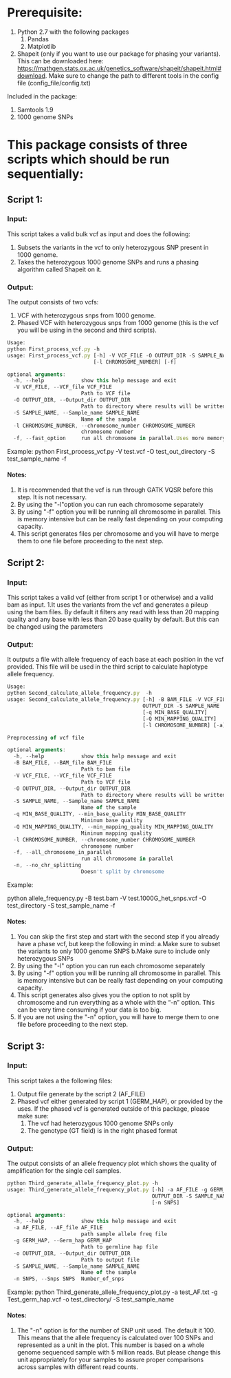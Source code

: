 # **Prerequisite:**
1. Python 2.7 with the following packages
	1. Pandas
	1. Matplotlib
1. Shapeit (only if you want to use our package for phasing your variants). This can be downloaded here: https://mathgen.stats.ox.ac.uk/genetics_software/shapeit/shapeit.html#download. Make sure to change the path to different tools in the config file (config_file/config.txt)

Included in the package:
1. Samtools 1.9
1. 1000 genome SNPs 

# **This package consists of three scripts which should be run sequentially:**

## **Script 1:**
### Input:
This script takes a valid bulk vcf as input and does the following:
1. Subsets the variants in the vcf to only heterozygous SNP present in 1000 genome.
1. Takes the heterozygous 1000 genome SNPs and runs a phasing algorithm called Shapeit on it.

### Output:
The output consists of two vcfs:
1. VCF with heterozygous snps from 1000 genome.
1. Phased VCF with heterozygous snps from 1000 genome (this is the vcf you will be using in the second and third scripts).
```javascript
Usage:
python First_process_vcf.py -h
usage: First_process_vcf.py [-h] -V VCF_FILE -O OUTPUT_DIR -S SAMPLE_NAME
                            [-l CHROMOSOME_NUMBER] [-f]

optional arguments:
  -h, --help            show this help message and exit
  -V VCF_FILE, --VCF_file VCF_FILE
                        Path to VCF file
  -O OUTPUT_DIR, --Output_dir OUTPUT_DIR
                        Path to directory where results will be written
  -S SAMPLE_NAME, --Sample_name SAMPLE_NAME
                        Name of the sample
  -l CHROMOSOME_NUMBER, --chromosome_number CHROMOSOME_NUMBER
                        chromosome number
  -f, --fast_option     run all chromosome in parallel.Uses more memory
```
Example:
python First_process_vcf.py -V test.vcf -O test_out_directory -S test_sample_name -f

#### Notes:
1. It is recommended that the vcf is run through GATK VQSR before this step. It is not necessary.
1. By using the "-l"option you can run each chromosome separately
1. By using "-f" option you will be running all chromosome in parallel. This is memory intensive but can be really fast depending on your computing capacity.
1. This script generates files per chromosome and you will have to merge them to one file before proceeding to the next step.

## **Script 2:**
### Input: 
This script takes a valid vcf (either from script 1 or otherwise) and a valid bam as input.
1.It uses the variants from the vcf and generates a pileup using the bam files. By default it filters any read with less than 20 mapping quality and any base with less than 20 base quality by default. But this can be changed using the parameters

### Output: 
It outputs a file with allele frequency of each base at each position in the vcf provided. This file will be used in the third script to calculate haplotype allele frequency.
```javascript
Usage:
python Second_calculate_allele_frequency.py  -h
usage: Second_calculate_allele_frequency.py [-h] -B BAM_FILE -V VCF_FILE -O
                                            OUTPUT_DIR -S SAMPLE_NAME
                                            [-q MIN_BASE_QUALITY]
                                            [-Q MIN_MAPPING_QUALITY]
                                            [-l CHROMOSOME_NUMBER] [-a] [-n]

Preprocessing of vcf file

optional arguments:
  -h, --help            show this help message and exit
  -B BAM_FILE, --BAM_file BAM_FILE
                        Path to bam file
  -V VCF_FILE, --VCF_file VCF_FILE
                        Path to VCF file
  -O OUTPUT_DIR, --Output_dir OUTPUT_DIR
                        Path to directory where results will be written
  -S SAMPLE_NAME, --Sample_name SAMPLE_NAME
                        Name of the sample
  -q MIN_BASE_QUALITY, --min_base_quality MIN_BASE_QUALITY
                        Mininum base quality
  -Q MIN_MAPPING_QUALITY, --min_mapping_quality MIN_MAPPING_QUALITY
                        Mininum mapping quality
  -l CHROMOSOME_NUMBER, --chromosome_number CHROMOSOME_NUMBER
                        chromosome number
  -f, --all_chromosome_in_parallel
                        run all chromosome in parallel
  -n, --no_chr_splitting
                        Doesn't split by chromosome
```
Example:

python allele_frequency.py -B test.bam -V test.1000G_het_snps.vcf -O test_directory -S test_sample_name -f

#### Notes:
1. You can skip the first step and start with the second step if you already have a phase vcf, but keep the following in mind:
	a.Make sure to subset the variants to only 1000 genome SNPS
	b.Make sure to include only heterozygous SNPs
1. By using the "-l"  option you can run each chromosome separately
1. By using "-f" option you will be running all chromosome in parallel. This is memory intensive but can be really fast depending on your computing capacity.
1. This script generates also gives you the option to not split by chromosome and run everything as a whole with the “-n” option. This can be very time consuming if your data is too big.
1. If you are not using the "-n" option, you will have to merge them to one file before proceeding to the next step.

## **Script 3:**
### Input: 
This script takes a the following files:
1. Output file generate by the script 2 (AF_FILE)
1. Phased vcf either generated by script 1 (GERM_HAP), or provided by the uses. If the phased vcf is generated outside of this package, please make sure:
	1. The vcf had heterozygous 1000 genome SNPs only
	1. The genotype (GT field) is in the right phased format

### Output: 
The output consists of an allele frequency plot which shows the quality of amplification for the single cell samples.

```javascript
python Third_generate_allele_frequency_plot.py -h
usage: Third_generate_allele_frequency_plot.py [-h] -a AF_FILE -g GERM_HAP -o
                                               OUTPUT_DIR -S SAMPLE_NAME
                                               [-n SNPS]

optional arguments:
  -h, --help            show this help message and exit
  -a AF_FILE, --AF_file AF_FILE
                        path sample allele freq file
  -g GERM_HAP, --Germ_hap GERM_HAP
                        Path to germline hap file
  -o OUTPUT_DIR, --Output_dir OUTPUT_DIR
                        Path to output file
  -S SAMPLE_NAME, --Sample_name SAMPLE_NAME
                        Name of the sample
  -n SNPS, --Snps SNPS  Number_of_snps
```
Example:
python Third_generate_allele_frequency_plot.py -a test_AF.txt -g Test_germ_hap.vcf -o test_directory/ -S test_sample_name

#### Notes:
1. The "-n" option is for the number of SNP unit used. The default it 100. This means that the allele frequency is calculated over 100 SNPs and represented as a unit in the plot. This number is based on a whole genome sequenced sample with 5 million reads. But please change this unit appropriately for your samples to assure proper comparisons across samples with different read counts.


